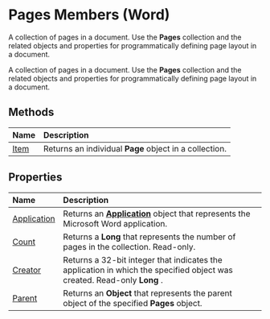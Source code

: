 
# Pages Members (Word)
A collection of pages in a document. Use the  **Pages** collection and the related objects and properties for programmatically defining page layout in a document.

A collection of pages in a document. Use the  **Pages** collection and the related objects and properties for programmatically defining page layout in a document.


## Methods



|**Name**|**Description**|
|:-----|:-----|
|[Item](087f7b95-5a18-728c-30ef-bf9ca44d876f.md)|Returns an individual  **Page** object in a collection.|

## Properties



|**Name**|**Description**|
|:-----|:-----|
|[Application](0801f89b-9cea-4fe8-bc0f-6deb333e2807.md)|Returns an  **[Application](d1cf6f8f-4e88-bf01-93b4-90a83f79cb44.md)** object that represents the Microsoft Word application.|
|[Count](e7acf9c8-a035-16b5-604c-ea77b61b4e3d.md)|Returns a  **Long** that represents the number of pages in the collection. Read-only.|
|[Creator](0f449de7-653d-34fb-20be-cb9bf089ce88.md)|Returns a 32-bit integer that indicates the application in which the specified object was created. Read-only  **Long** .|
|[Parent](d8b1d0fa-9b17-33a1-c1ac-fc923c4a2210.md)|Returns an  **Object** that represents the parent object of the specified **Pages** object.|
